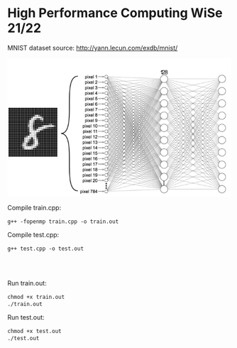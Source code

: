 # High Performance Computing WiSe 21/22

MNIST dataset source: http://yann.lecun.com/exdb/mnist/

![](https://github.com/henry-hft/HPC-Projekt/blob/main/neural_network.png)

Compile train.cpp:
```
g++ -fopenmp train.cpp -o train.out
```

Compile test.cpp:
```
g++ test.cpp -o test.out
```

<br/><br/>

Run train.out:
```
chmod +x train.out
./train.out
```

Run test.out:
```
chmod +x test.out
./test.out
```
